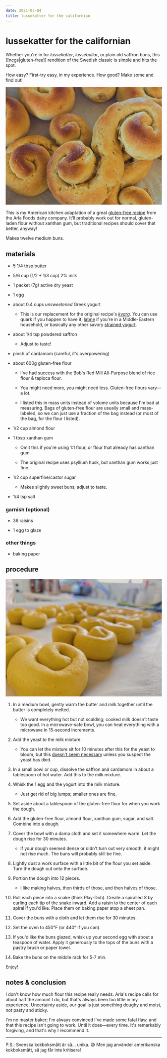 ```yaml
---
date: 2021-03-04
title: lussekatter for the californian
---
```


# lussekatter for the californian

Whether you're in for *lussekatter*, *lussebullar*, or plain old saffron buns, this [[ncgs|gluten-free]] rendition of the Swedish classic is simple and hits the spot.

How easy? First-try easy, in my experience. How good? Make some and find out!

![some of my results (slightly overbaked, oops!)](/assets/recipes/lussekatter-baked.jpg)

This is my American kitchen adaptation of a great [gluten-free recipe](https://www.arla.se/recept/glutenfria-lussekatter/) from the Arla Foods dairy company. It’ll probably work out for normal, gluten-laden flour without xanthan gum, but traditional recipes should cover that better, anyway!

Makes twelve medium buns.

## materials

- 5 1/4 tbsp butter

- 5/6 cup (1/2 + 1/3 cup) 2% milk

- 1 packet (7g) active dry yeast

- 1 egg

- about 0.4 cups *unsweetened* Greek yogurt
  
  - This is our replacement for the original recipe's [*kvarg*](https://en.wikipedia.org/wiki/Quark_(dairy_product)). You can use quark if you happen to have it, [labne](https://en.wikipedia.org/wiki/Strained_yogurt#West_Asia_&_East_Mediterranean) if you're in a Middle-Eastern household, or basically any other savory [strained yogurt](https://en.wikipedia.org/wiki/Strained_yogurt).

- about 1/4 tsp powdered saffron
  
  - Adjust to taste!

- pinch of cardamom (careful, it's overpowering)

- about 600g gluten-free flour
  
  - I've had success with the Bob's Red Mill All-Purpose blend of rice flour & tapioca flour.
  
  - You might need more, you might need less. Gluten-free flours vary—a lot.
  
  - I listed this in mass units instead of volume units because I'm bad at measuring. Bags of gluten-free flour are usually small and mass-labeled, so we can just use a fraction of the bag instead (or most of the bag, for the flour I listed).

- 1/2 cup almond flour

- 1 tbsp xanthan gum
  
  - Omit this if you're using 1:1 flour, or flour that already has xanthan gum.
  
  - The original recipe uses psyllium husk, but xanthan gum works just fine.

- 1/2 cup superfine/castor sugar
  
  - Makes slightly sweet buns; adjust to taste.

- 1/4 tsp salt

### garnish (optional)

- 36 raisins

- 1 egg to glaze

### other things

- baking paper

## procedure

![squishy dough!](/assets/recipes/lussekatter-unbaked.jpg)

1. In a medium bowl, gently warm the butter and milk together until the butter is completely melted.
   
   - We want everything hot but not scalding; cooked milk doesn't taste too good. In a microwave-safe bowl, you can heat everything with a microwave in  15-second increments.

2. Add the yeast to the milk mixture.
   
   - You can let the mixture sit for 10 minutes after this for the yeast to bloom, but this [doesn't seem necessary](https://www.kingarthurbaking.com/blog/2015/09/25/active-dry-yeast) unless you suspect the yeast has died.

3. In a small bowl or cup, dissolve the saffron and cardamom in about a tablespoon of hot water. Add this to the milk mixture.

4. Whisk the 1 egg and the yogurt into the milk mixture.
   
   - Just get rid of big lumps; smaller ones are fine.

5. Set aside about a tablespoon of the gluten-free flour for when you work the dough.

6. Add the gluten-free flour, almond flour, xanthan gum, sugar, and salt. Combine into a dough.

7. Cover the bowl with a damp cloth and set it somewhere warm. Let the dough rise for 30 minutes.
   
   - If your dough seemed dense or didn't turn out very smooth, it might not rise much. The buns will probably still be fine.

8. Lightly dust a work surface with a little bit of the flour you set aside. Turn the dough out onto the surface.

9. Portion the dough into 12 pieces.
   
   - I like making halves, then thirds of those, and then halves of those.

10. Roll each piece into a snake (think Play-Doh). Create a spiralled *S* by curling each tip of the snake inward. Add a raisin to the center of each spiral if you'd like. Place them on baking paper atop a sheet pan.

11. Cover the buns with a cloth and let them rise for 30 minutes.

12. Set the oven to 450°F (or 440° if you can).

13. If you'd like the buns glazed, whisk up your second egg with about a teaspoon of water. Apply it generously to the tops of the buns with a pastry brush or paper towel.

14. Bake the buns on the middle rack for 5-7 min.

Enjoy!

## notes & conclusion

I don't know how much flour this recipe really needs.  Arla's recipe calls for about half the amount I do, but that's always been too little in my experience. Uncertainty aside, our goal is just something doughy and moist, not pasty and sticky.

I'm no master baker; I'm always convinced I've made some fatal flaw, and that this recipe isn't going to work. Until it does—every time. It's remarkably forgiving, and that's why I recommend it.

---

P.S.: Svenska kokboksmått är så... unika. 😅 Men jag använder amerikanska kokboksmått, så jag får inte kritisera!
